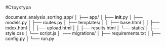 #Структура

document_analysis_sorting_app/
│
├── app/
│   ├── __init__.py
│   ├── models.py
│   ├── routes.py
│   ├── templates/
│   │   ├── base.html
│   │   ├── index.html
│   │   ├── upload.html
│   │   ├── results.html
│   └── static/
│       ├── style.css
│       └── script.js
│
├── migrations/
│
├── requirements.txt
│
├── config.py
│
└── run.py
